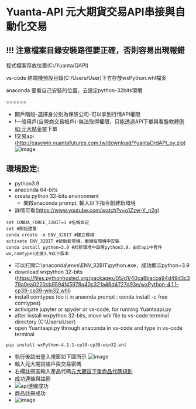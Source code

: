 # Yuanta-API 元大期貨交易API串接與自動化交易

## !!! 注意檔案目錄安裝路徑要正確，否則容易出現報錯

程式檔案存放位置(C:/Yuanta/QAPI)

vs-code 終端機預設目錄(C:/Users/User)下方存放wxPython.whl檔案

anaconda 要看自己安裝的位置，去設定python-32bits環境

======
- 開戶階段-選擇身分別為保險公司-可以拿到行情API權限
- !一般用戶(自營商交易帳戶)-無法取得權限，只能透過API下單與看盤軟體[例如:元大點金靈](https://www.yuanta.com.tw/eYuanta/securities/aporder/Instructions/836878aa-5e5f-4dc8-9d18-984e9bf5c1cd?TargetId=16b7b99c-7cc5-4b05-9208-58f026f8da0a&TargetMode=2)下單
- !交易api (http://easywin.yuantafutures.com.tw/download/YuantaOrdAPI_py.zip)
![image](https://user-images.githubusercontent.com/72643996/228870955-dfd3e9a6-9d13-4e08-b760-d4520212307f.png)

## 環境設定:
- python3.9
- anaconda 64-bits
- create python 32-bits environment
  - 開啟anaconda prompt, 輸入以下指令創建新環境
- 詳情可看(https://www.youtube.com/watch?v=o1Zzw-Y_n2g)
```
set CONDA_FORCE_32BIT=1 #名稱自定
set #開始建置
conda create -n ENV_32BIT #建立環境
activate ENV_32BIT #啟動新環境，繼續在環境中安裝
conda install python=3.9 #於新環境中設置python3.9，由於api中套件wx,comtypes支援3.9以下版本
```
  - 可以打開C:\anaconda\envs\ENV_32BIT\python.exe，成功顯示python=3.9
- download wxpython 32-bits
(https://files.pythonhosted.org/packages/05/d1/40ca8bacba94d49d3c379a0ea0220cb9594f45978a40c321a46d4727d93e/wxPython-4.1.1-cp39-cp39-win32.whl)
- install comtypes (do it in anaonda prompt : conda install -c free comtypes)
- activigate jupyter or spyder or vs-code, for running Yuantaapi.py
- after install wxpython 32-bits, move whl file to vs-code terminal directory (C:\Users\User)
- open Yuantaapi.py through anaconda in vs-code and type in vs-code terminal
```
pip install wxPython-4.1.1-cp39-cp39-win32.whl
```
- 執行後跳出登入視窗如下圖所示
![image](https://user-images.githubusercontent.com/72643996/228880830-90aeef64-2446-4c3a-a591-924e091ec88a.png)
- 輸入元大期貨帳戶與交易密碼
- 右欄註冊區輸入產品代碼[元大期貨下單商品代碼規則](https://www.multicharts.com.tw/dis/dis_Content.aspx?D_ID=3&SN=5120)
- 成功連線與註冊
- ![api連線成功](https://user-images.githubusercontent.com/72643996/229060823-ae01c109-6e4a-4b47-8660-a81cc4144802.png)
- 商品註冊成功
- ![image](https://user-images.githubusercontent.com/72643996/230544057-a19ea185-4888-4796-b1cd-51a78d609ada.png)


